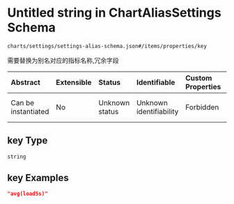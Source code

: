 # Untitled string in ChartAliasSettings Schema

```txt
charts/settings/settings-alias-schema.json#/items/properties/key
```

需要替换为别名对应的指标名称,冗余字段

| Abstract            | Extensible | Status         | Identifiable            | Custom Properties | Additional Properties | Access Restrictions | Defined In                                                                                               |
| :------------------ | :--------- | :------------- | :---------------------- | :---------------- | :-------------------- | :------------------ | :------------------------------------------------------------------------------------------------------- |
| Can be instantiated | No         | Unknown status | Unknown identifiability | Forbidden         | Allowed               | none                | [settings-alias-schema.json\*](../out/charts/settings/settings-alias-schema.json "open original schema") |

## key Type

`string`

## key Examples

```json
"avg(load5s)"
```
